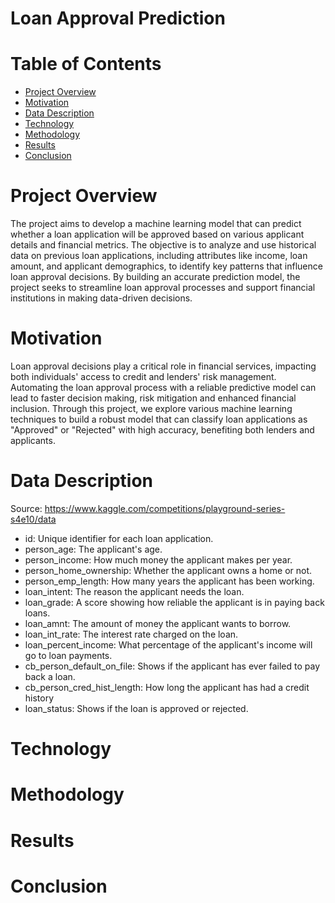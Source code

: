 # Loan Approval Prediction

# Table of Contents
* [Project Overview](#project-overview)
* [Motivation](#motivation)
* [Data Description](data-description)
* [Technology](#technology)
* [Methodology](#methodology)
* [Results](#results)
* [Conclusion](#conclusion)


# Project Overview
The project aims to develop a machine learning model that can predict whether a loan application will be approved based on various applicant details and financial metrics. 
The objective is to analyze and use historical data on previous loan applications, including attributes like income, loan amount, and applicant demographics, to identify key patterns that influence loan approval decisions. 
By building an accurate prediction model, the project seeks to streamline loan approval processes and support financial institutions in making data-driven decisions.

# Motivation
Loan approval decisions play a critical role in financial services, impacting both individuals' access to credit and lenders' risk management. 
Automating the loan approval process with a reliable predictive model can lead to faster decision making, risk mitigation and enhanced financial inclusion.
Through this project, we explore various machine learning techniques to build a robust model that can classify loan applications as "Approved" or "Rejected" with high accuracy, benefiting both lenders and applicants.

# Data Description
Source: https://www.kaggle.com/competitions/playground-series-s4e10/data

* id: Unique identifier for each loan application.
* person_age: The applicant's age.
* person_income: How much money the applicant makes per year.
* person_home_ownership: Whether the applicant owns a home or not.
* person_emp_length: How many years the applicant has been working.
* loan_intent: The reason the applicant needs the loan.
* loan_grade: A score showing how reliable the applicant is in paying back loans.
* loan_amnt: The amount of money the applicant wants to borrow.
* loan_int_rate: The interest rate charged on the loan.
* loan_percent_income: What percentage of the applicant's income will go to loan payments.
* cb_person_default_on_file: Shows if the applicant has ever failed to pay back a loan.
* cb_person_cred_hist_length: How long the applicant has had a credit history
* loan_status: Shows if the loan is approved or rejected.

# Technology

# Methodology

# Results

# Conclusion

